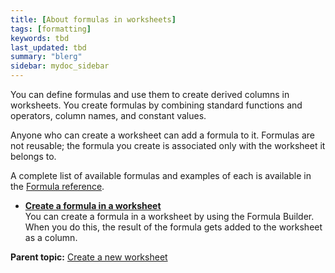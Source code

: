 ```yaml
---
title: [About formulas in worksheets]
tags: [formatting]
keywords: tbd
last_updated: tbd
summary: "blerg"
sidebar: mydoc_sidebar
---
```

You can define formulas and use them to create derived columns in worksheets. You create formulas by combining standard functions and operators, column names, and constant values.

Anyone who can create a worksheet can add a formula to it. Formulas are not reusable; the formula you create is associated only with the worksheet it belongs to.

A complete list of available formulas and examples of each is available in the [Formula reference](../reference/formula_reference.html#).

-   **[Create a formula in a worksheet](../../admin/worksheets/create_formula.html)**  
You can create a formula in a worksheet by using the Formula Builder. When you do this, the result of the formula gets added to the worksheet as a column.

**Parent topic:** [Create a new worksheet](../../admin/worksheets/worksheet_create.html)
